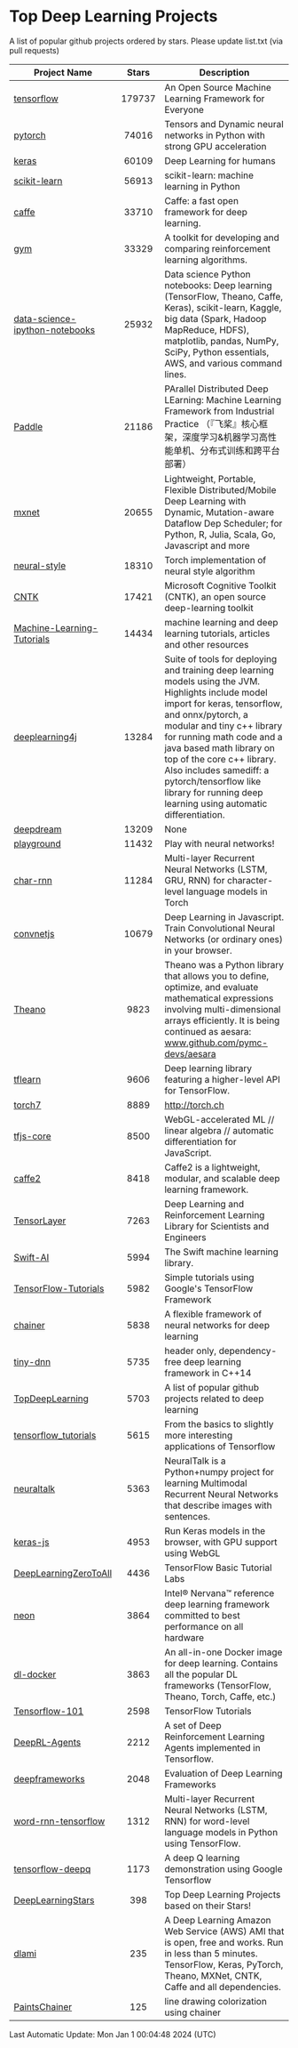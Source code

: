 # Top Deep Learning Projects
A list of popular github projects ordered by stars.
Please update list.txt (via pull requests)

|Project Name| Stars | Description |
| ---------- |:-----:| ----------- |
| [tensorflow](https://github.com/tensorflow/tensorflow) | 179737 | An Open Source Machine Learning Framework for Everyone |
| [pytorch](https://github.com/pytorch/pytorch) | 74016 | Tensors and Dynamic neural networks in Python with strong GPU acceleration |
| [keras](https://github.com/keras-team/keras) | 60109 | Deep Learning for humans |
| [scikit-learn](https://github.com/scikit-learn/scikit-learn) | 56913 | scikit-learn: machine learning in Python |
| [caffe](https://github.com/BVLC/caffe) | 33710 | Caffe: a fast open framework for deep learning. |
| [gym](https://github.com/openai/gym) | 33329 | A toolkit for developing and comparing reinforcement learning algorithms. |
| [data-science-ipython-notebooks](https://github.com/donnemartin/data-science-ipython-notebooks) | 25932 | Data science Python notebooks: Deep learning (TensorFlow, Theano, Caffe, Keras), scikit-learn, Kaggle, big data (Spark, Hadoop MapReduce, HDFS), matplotlib, pandas, NumPy, SciPy, Python essentials, AWS, and various command lines. |
| [Paddle](https://github.com/PaddlePaddle/Paddle) | 21186 | PArallel Distributed Deep LEarning: Machine Learning Framework from Industrial Practice （『飞桨』核心框架，深度学习&机器学习高性能单机、分布式训练和跨平台部署） |
| [mxnet](https://github.com/apache/mxnet) | 20655 | Lightweight, Portable, Flexible Distributed/Mobile Deep Learning with Dynamic, Mutation-aware Dataflow Dep Scheduler; for Python, R, Julia, Scala, Go, Javascript and more |
| [neural-style](https://github.com/jcjohnson/neural-style) | 18310 | Torch implementation of neural style algorithm |
| [CNTK](https://github.com/microsoft/CNTK) | 17421 | Microsoft Cognitive Toolkit (CNTK), an open source deep-learning toolkit |
| [Machine-Learning-Tutorials](https://github.com/ujjwalkarn/Machine-Learning-Tutorials) | 14434 | machine learning and deep learning tutorials, articles and other resources  |
| [deeplearning4j](https://github.com/deeplearning4j/deeplearning4j) | 13284 | Suite of tools for deploying and training deep learning models using the JVM. Highlights include model import for keras, tensorflow, and onnx/pytorch, a modular and tiny c++ library for running math code and a java based math library on top of the core c++ library. Also includes samediff: a pytorch/tensorflow like library for running deep learning using automatic differentiation. |
| [deepdream](https://github.com/google/deepdream) | 13209 | None |
| [playground](https://github.com/tensorflow/playground) | 11432 | Play with neural networks! |
| [char-rnn](https://github.com/karpathy/char-rnn) | 11284 | Multi-layer Recurrent Neural Networks (LSTM, GRU, RNN) for character-level language models in Torch |
| [convnetjs](https://github.com/karpathy/convnetjs) | 10679 | Deep Learning in Javascript. Train Convolutional Neural Networks (or ordinary ones) in your browser. |
| [Theano](https://github.com/Theano/Theano) | 9823 | Theano was a Python library that allows you to define, optimize, and evaluate mathematical expressions involving multi-dimensional arrays efficiently. It is being continued as aesara: www.github.com/pymc-devs/aesara |
| [tflearn](https://github.com/tflearn/tflearn) | 9606 | Deep learning library featuring a higher-level API for TensorFlow. |
| [torch7](https://github.com/torch/torch7) | 8889 | http://torch.ch |
| [tfjs-core](https://github.com/tensorflow/tfjs-core) | 8500 | WebGL-accelerated ML // linear algebra // automatic differentiation for JavaScript. |
| [caffe2](https://github.com/facebookarchive/caffe2) | 8418 | Caffe2 is a lightweight, modular, and scalable deep learning framework. |
| [TensorLayer](https://github.com/tensorlayer/TensorLayer) | 7263 | Deep Learning and Reinforcement Learning Library for Scientists and Engineers  |
| [Swift-AI](https://github.com/Swift-AI/Swift-AI) | 5994 | The Swift machine learning library. |
| [TensorFlow-Tutorials](https://github.com/nlintz/TensorFlow-Tutorials) | 5982 | Simple tutorials using Google's TensorFlow Framework |
| [chainer](https://github.com/chainer/chainer) | 5838 | A flexible framework of neural networks for deep learning |
| [tiny-dnn](https://github.com/tiny-dnn/tiny-dnn) | 5735 | header only, dependency-free deep learning framework in C++14 |
| [TopDeepLearning](https://github.com/aymericdamien/TopDeepLearning) | 5703 | A list of popular github projects related to deep learning |
| [tensorflow_tutorials](https://github.com/pkmital/tensorflow_tutorials) | 5615 | From the basics to slightly more interesting applications of Tensorflow |
| [neuraltalk](https://github.com/karpathy/neuraltalk) | 5363 | NeuralTalk is a Python+numpy project for learning Multimodal Recurrent Neural Networks that describe images with sentences. |
| [keras-js](https://github.com/transcranial/keras-js) | 4953 | Run Keras models in the browser, with GPU support using WebGL |
| [DeepLearningZeroToAll](https://github.com/hunkim/DeepLearningZeroToAll) | 4436 | TensorFlow Basic Tutorial Labs |
| [neon](https://github.com/NervanaSystems/neon) | 3864 | Intel® Nervana™ reference deep learning framework committed to best performance on all hardware |
| [dl-docker](https://github.com/floydhub/dl-docker) | 3863 | An all-in-one Docker image for deep learning. Contains all the popular DL frameworks (TensorFlow, Theano, Torch, Caffe, etc.) |
| [Tensorflow-101](https://github.com/sjchoi86/Tensorflow-101) | 2598 | TensorFlow Tutorials |
| [DeepRL-Agents](https://github.com/awjuliani/DeepRL-Agents) | 2212 | A set of Deep Reinforcement Learning Agents implemented in Tensorflow. |
| [deepframeworks](https://github.com/zer0n/deepframeworks) | 2048 | Evaluation of Deep Learning Frameworks |
| [word-rnn-tensorflow](https://github.com/hunkim/word-rnn-tensorflow) | 1312 | Multi-layer Recurrent Neural Networks (LSTM, RNN) for word-level language models in Python using TensorFlow. |
| [tensorflow-deepq](https://github.com/siemanko/tensorflow-deepq) | 1173 | A deep Q learning demonstration using Google Tensorflow |
| [DeepLearningStars](https://github.com/hunkim/DeepLearningStars) | 398 | Top Deep Learning Projects based on their Stars! |
| [dlami](https://github.com/ritchieng/dlami) | 235 | A Deep Learning Amazon Web Service (AWS) AMI that is open, free and works. Run in less than 5 minutes. TensorFlow, Keras, PyTorch, Theano, MXNet, CNTK, Caffe and all dependencies. |
| [PaintsChainer](https://github.com/taizan/PaintsChainer) | 125 | line drawing colorization using chainer |

Last Automatic Update: Mon Jan  1 00:04:48 2024 (UTC)
